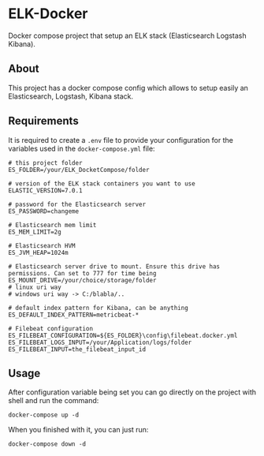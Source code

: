 # ELK-Docker
Docker compose project that setup an ELK stack (Elasticsearch Logstash Kibana).

## About
This project has a docker compose config which allows to setup easily an Elasticsearch, Logstash, Kibana stack.

## Requirements
It is required to create a ```.env``` file to provide your configuration for the variables 
used in the ```docker-compose.yml``` file: 

```
# this project folder
ES_FOLDER=/your/ELK_DocketCompose/folder

# version of the ELK stack containers you want to use
ELASTIC_VERSION=7.0.1

# password for the Elasticsearch server
ES_PASSWORD=changeme

# Elasticsearch mem limit
ES_MEM_LIMIT=2g

# Elasticsearch HVM
ES_JVM_HEAP=1024m

# Elasticsearch server drive to mount. Ensure this drive has permissions. Can set to 777 for time being
ES_MOUNT_DRIVE=/your/choice/storage/folder
# linux uri way
# windows uri way -> C:/blabla/..

# default index pattern for Kibana, can be anything
ES_DEFAULT_INDEX_PATTERN=metricbeat-*

# Filebeat configuration
ES_FILEBEAT_CONFIGURATION=${ES_FOLDER}\config\filebeat.docker.yml
ES_FILEBEAT_LOGS_INPUT=/your/Application/logs/folder
ES_FILEBEAT_INPUT=the_filebeat_input_id
```

## Usage
After configuration variable being set you can go directly on the project with shell and run the command:

```
docker-compose up -d
```
When you finished with it, you can just run:

```
docker-compose down -d
```